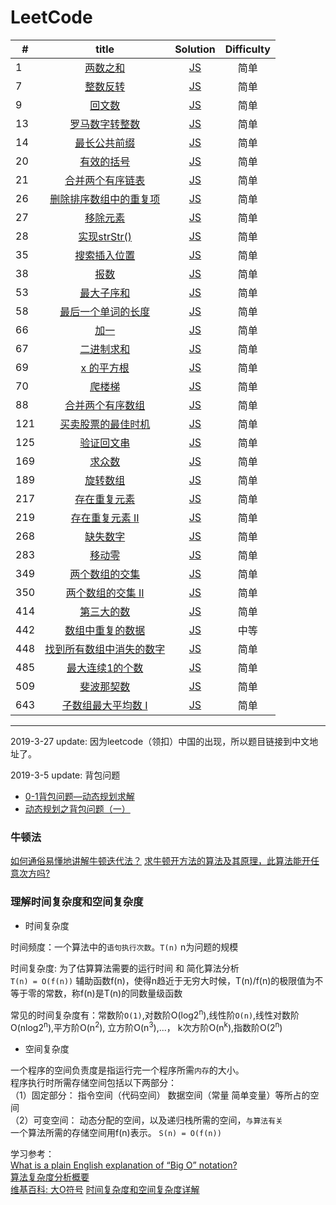# LeetCode

| #      | title     | Solution     | Difficulty|
| ---------- | :-----------:  | :-----------: | :-----------: |
| 1     | [两数之和](https://leetcode-cn.com/problems/two-sum/)     |  [JS](https://github.com/ShiRouMi/LeetCode/blob/01c3e6152e2bb923b3ad8e249dfc5a7e21159e93/Easy/Two%20Sum.js)    | 简单
| 7 | 	[整数反转](https://leetcode-cn.com/problems/reverse-integer/)  | [JS](https://github.com/ShiRouMi/LeetCode/blob/01c3e6152e2bb923b3ad8e249dfc5a7e21159e93/Easy/Reverse%20Integer.js) | 简单 |
| 9 | 	[回文数](https://leetcode-cn.com/problems/palindrome-number/)  | [JS](https://github.com/ShiRouMi/LeetCode/blob/01c3e6152e2bb923b3ad8e249dfc5a7e21159e93/Easy/Palindrome%20Number.js) | 简单 |
| 13 | 	[罗马数字转整数](https://leetcode-cn.com/problems/roman-to-integer/)  | [JS](https://github.com/ShiRouMi/LeetCode/blob/01c3e6152e2bb923b3ad8e249dfc5a7e21159e93/Easy/Roman%20to%20Integer.js) | 简单 |
| 14 | 	[最长公共前缀](https://leetcode-cn.com/problems/longest-common-prefix/)  | [JS](https://github.com/ShiRouMi/LeetCode/blob/01c3e6152e2bb923b3ad8e249dfc5a7e21159e93/Easy/Longest%20Common%20Prefix.js) | 简单 |
| 20 | 	[有效的括号](https://leetcode-cn.com/problems/valid-parentheses/)  | [JS](https://github.com/ShiRouMi/LeetCode/blob/01c3e6152e2bb923b3ad8e249dfc5a7e21159e93/Easy/Valid%20Parentheses.js) | 简单 |
| 21 | 	[合并两个有序链表](https://leetcode-cn.com/problems/merge-two-sorted-lists/)  | [JS](https://github.com/ShiRouMi/LeetCode/blob/01c3e6152e2bb923b3ad8e249dfc5a7e21159e93/Easy/Merge%20Two%20Sorted%20List.js) | 简单 |
| 26 | 	[删除排序数组中的重复项](https://leetcode-cn.com/problems/remove-duplicates-from-sorted-array/)  | [JS](https://github.com/ShiRouMi/LeetCode/blob/01c3e6152e2bb923b3ad8e249dfc5a7e21159e93/Easy/Remove%20Duplicates%20from%20Sorted%20Array.js) | 简单 |
| 27 | 	[移除元素](https://leetcode-cn.com/problems/remove-element/)  | [JS](https://github.com/ShiRouMi/LeetCode/blob/01c3e6152e2bb923b3ad8e249dfc5a7e21159e93/Easy/Remove%20Element.js) | 简单 |
| 28 | 	[实现strStr()](https://leetcode-cn.com/problems/implement-strstr/)  | [JS](https://github.com/ShiRouMi/LeetCode/blob/01c3e6152e2bb923b3ad8e249dfc5a7e21159e93/Easy/Implement%20strStr().js) | 简单 |
| 35 | 	[搜索插入位置](https://leetcode-cn.com/problems/search-insert-position/)  | [JS](https://github.com/ShiRouMi/LeetCode/blob/01c3e6152e2bb923b3ad8e249dfc5a7e21159e93/Easy/Search%20Insert%20Position.js) | 简单 |
| 38 | 	[报数](https://leetcode-cn.com/problems/count-and-say/)  | [JS](https://github.com/ShiRouMi/LeetCode/blob/01c3e6152e2bb923b3ad8e249dfc5a7e21159e93/Easy/Count%20and%20Say.js) | 简单 |
| 53 | 	[最大子序和](https://leetcode-cn.com/problems/maximum-subarray/)  | [JS](https://github.com/ShiRouMi/LeetCode/blob/01c3e6152e2bb923b3ad8e249dfc5a7e21159e93/Easy/Maximum%20Subarray.js) | 简单 |
| 58 | 	[最后一个单词的长度](https://leetcode-cn.com/problems/length-of-last-word/)  | [JS](https://github.com/ShiRouMi/LeetCode/blob/01c3e6152e2bb923b3ad8e249dfc5a7e21159e93/Easy/Length%20of%20Last%20Word.js) | 简单 |
| 66 | 	[加一](https://leetcode-cn.com/problems/plus-one/)  | [JS](https://github.com/ShiRouMi/LeetCode/blob/01c3e6152e2bb923b3ad8e249dfc5a7e21159e93/Easy/Plus%20One.js) | 简单 |
| 67 | 	[二进制求和](https://leetcode-cn.com/problems/add-binary/)  | [JS](https://github.com/ShiRouMi/LeetCode/blob/01c3e6152e2bb923b3ad8e249dfc5a7e21159e93/Easy/Add%20Binary.js) | 简单 |
| 69 | 	[	x 的平方根](https://leetcode-cn.com/problems/sqrtx/)  | [JS](https://github.com/ShiRouMi/LeetCode/blob/01c3e6152e2bb923b3ad8e249dfc5a7e21159e93/Easy/Sqrt(x).js) | 简单 |
| 70 | 	[	爬楼梯 ](https://leetcode-cn.com/problems/climbing-stairs/)  | [JS](https://github.com/ShiRouMi/LeetCode/blob/01c3e6152e2bb923b3ad8e249dfc5a7e21159e93/Easy/Climbing%20Staris.js) | 简单 |
| 88 | 	[	合并两个有序数组 ](https://leetcode-cn.com/problems/merge-sorted-array/)  | [JS](https://github.com/ShiRouMi/LeetCode/blob/01c3e6152e2bb923b3ad8e249dfc5a7e21159e93/Easy/%E5%90%88%E5%B9%B6%E4%B8%A4%E4%B8%AA%E6%9C%89%E5%BA%8F%E6%95%B0%E7%BB%84.js) | 简单 |
| 121 | [ 买卖股票的最佳时机 ](https://leetcode-cn.com/problems/best-time-to-buy-and-sell-stock/)  | [JS](https://github.com/ShiRouMi/LeetCode/blob/01c3e6152e2bb923b3ad8e249dfc5a7e21159e93/Easy/%E4%B9%B0%E5%8D%96%E8%82%A1%E7%A5%A8%E7%9A%84%E6%9C%80%E4%BD%B3%E6%97%B6%E6%9C%BA.js) | 简单 |
| 125 | [ 验证回文串 ](https://leetcode-cn.com/problems/valid-palindrome/)  | [JS]() | 简单 |
| 169 | [ 求众数  ](https://leetcode-cn.com/problems/majority-element/)  | [JS](https://github.com/ShiRouMi/LeetCode/blob/01c3e6152e2bb923b3ad8e249dfc5a7e21159e93/Easy/%E6%B1%82%E4%BC%97%E6%95%B0.js) | 简单 |
| 189 | [ 旋转数组  ](https://leetcode-cn.com/problems/rotate-array/)  | [JS](https://github.com/ShiRouMi/LeetCode/blob/01c3e6152e2bb923b3ad8e249dfc5a7e21159e93/Easy/%E6%97%8B%E8%BD%AC%E6%95%B0%E7%BB%84.js) | 简单 |
| 217 | [ 存在重复元素  ](https://leetcode-cn.com/problems/contains-duplicate/)  | [JS](https://github.com/ShiRouMi/LeetCode/blob/01c3e6152e2bb923b3ad8e249dfc5a7e21159e93/Easy/%E5%AD%98%E5%9C%A8%E9%87%8D%E5%A4%8D%E5%85%83%E7%B4%A0.js) | 简单 |
| 219 | [ 存在重复元素 II ](https://leetcode-cn.com/problems/contains-duplicate-ii/)  | [JS](https://github.com/ShiRouMi/LeetCode/blob/01c3e6152e2bb923b3ad8e249dfc5a7e21159e93/Easy/%E5%AD%98%E5%9C%A8%E9%87%8D%E5%A4%8D%E5%85%83%E7%B4%A0%20II.js) | 简单 |
| 268 | [ 缺失数字 ](https://leetcode-cn.com/problems/missing-number/)  | [JS](https://github.com/ShiRouMi/LeetCode/blob/01c3e6152e2bb923b3ad8e249dfc5a7e21159e93/Easy/%E7%BC%BA%E5%A4%B1%E6%95%B0%E5%AD%97.js) | 简单 |
| 283 | [ 移动零 ](https://leetcode-cn.com/problems/move-zeroes/)  | [JS](https://github.com/ShiRouMi/LeetCode/blob/01c3e6152e2bb923b3ad8e249dfc5a7e21159e93/Easy/%E7%A7%BB%E5%8A%A8%E9%9B%B6.js) | 简单 |
| 349 | [ 两个数组的交集 ](https://leetcode-cn.com/problems/intersection-of-two-arrays/)  | [JS](https://github.com/ShiRouMi/LeetCode/blob/01c3e6152e2bb923b3ad8e249dfc5a7e21159e93/Easy/%E4%B8%A4%E4%B8%AA%E6%95%B0%E7%BB%84%E7%9A%84%E4%BA%A4%E9%9B%86.js) | 简单 |
| 350 | [ 两个数组的交集 II ](https://leetcode-cn.com/problems/intersection-of-two-arrays-ii/)  | [JS](https://github.com/ShiRouMi/LeetCode/blob/01c3e6152e2bb923b3ad8e249dfc5a7e21159e93/Easy/%E4%B8%A4%E4%B8%AA%E6%95%B0%E7%BB%84%E7%9A%84%E4%BA%A4%E9%9B%86%20II.js) | 简单 |
| 414 | [ 第三大的数 ](https://leetcode-cn.com/problems/third-maximum-number/)  | [JS](https://github.com/ShiRouMi/LeetCode/blob/01c3e6152e2bb923b3ad8e249dfc5a7e21159e93/Easy/%E7%AC%AC%E4%B8%89%E5%A4%A7%E7%9A%84%E6%95%B0.js) | 简单 |
| 442 | [ 数组中重复的数据 ](https://leetcode-cn.com/problems/find-all-duplicates-in-an-array/)  | [JS](https://github.com/ShiRouMi/LeetCode/blob/01c3e6152e2bb923b3ad8e249dfc5a7e21159e93/Medium/%20%E6%95%B0%E7%BB%84%E4%B8%AD%E9%87%8D%E5%A4%8D%E7%9A%84%E6%95%B0%E6%8D%AE.js) | 中等 |
| 448 | [ 找到所有数组中消失的数字 ](https://leetcode-cn.com/problems/find-all-numbers-disappeared-in-an-array/)  | [JS]() | 简单 |
| 485 | [ 最大连续1的个数 ](https://leetcode-cn.com/problems/max-consecutive-ones/)  | [JS](https://github.com/ShiRouMi/LeetCode/blob/01c3e6152e2bb923b3ad8e249dfc5a7e21159e93/Easy/%E6%9C%80%E5%A4%A7%E8%BF%9E%E7%BB%AD1%E7%9A%84%E4%B8%AA%E6%95%B0.js) | 简单 |
| 509 | [ 斐波那契数 ](https://leetcode-cn.com/problems/fibonacci-number/)  | [JS](https://github.com/ShiRouMi/LeetCode/blob/01c3e6152e2bb923b3ad8e249dfc5a7e21159e93/Easy/%E6%96%90%E6%B3%A2%E9%82%A3%E5%A5%91%E6%95%B0.js) | 简单 |
| 643 | [ 子数组最大平均数 I ](https://leetcode-cn.com/problems/maximum-average-subarray-i/)  | [JS]() | 简单 |
---

2019-3-27 update:
因为leetcode（领扣）中国的出现，所以题目链接到中文地址了。

2019-3-5 update:
背包问题
- [0-1背包问题—动态规划求解](https://www.cnblogs.com/Anker/archive/2013/05/04/3059070.html)
- [动态规划之背包问题（一）](http://www.hawstein.com/posts/dp-knapsack.html)

### 牛顿法
[如何通俗易懂地讲解牛顿迭代法？](http://www.matongxue.com/madocs/205.html#/madoc)
[求牛顿开方法的算法及其原理，此算法能开任意次方吗?](https://www.guokr.com/question/461510/)

### 理解时间复杂度和空间复杂度 

* 时间复杂度

时间频度：一个算法中的`语句执行次数`。`T(n)` n为问题的规模

时间复杂度: 为了估算算法需要的运行时间 和 简化算法分析<br>
`T(n) = O(f(n))` 辅助函数f(n)，使得n趋近于无穷大时候，T(n)/f(n)的极限值为不等于零的常数，称f(n)是T(n)的同数量级函数<br>

常见的时间复杂度有：常数阶`O(1)`,对数阶O(log2<sup>n</sup>),线性阶`O(n)`,线性对数阶O(nlog2<sup>n</sup>),平方阶O(n<sup>2</sup>), 立方阶O(n<sup>3</sup>),...， k次方阶O(n<sup>k</sup>),指数阶O(2<sup>n</sup>)

* 空间复杂度

一个程序的空间负责度是指运行完一个程序所需`内存`的大小。<br>
程序执行时所需存储空间包括以下两部分：<br>
（1）固定部分： 指令空间（代码空间） 数据空间（常量 简单变量）等所占的空间<br>
（2）可变空间： 动态分配的空间，以及递归栈所需的空间，`与算法有关`<br>
一个算法所需的存储空间用f(n)表示。 `S(n) = O(f(n))`

学习参考： <br>
[What is a plain English explanation of “Big O” notation?](https://stackoverflow.com/questions/487258/what-is-a-plain-english-explanation-of-big-o-notation)<br>
[算法复杂度分析概要](https://www.61mon.com/index.php/archives/176/)<br>
[维基百科: 大O符号](https://zh.wikipedia.org/wiki/%E5%A4%A7O%E7%AC%A6%E5%8F%B7)
[时间复杂度和空间复杂度详解](http://blog.csdn.net/booirror/article/details/7707551/)